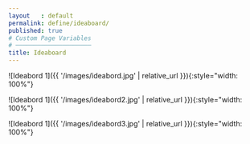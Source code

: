 ```yaml
---
layout   : default
permalink: define/ideaboard/
published: true
# Custom Page Variables
# ─────────────────────
title: Ideaboard
---
```


![Ideabord 1]({{ '/images/ideabord.jpg' | relative_url }}){:style="width: 100%"}

![Ideabord 1]({{ '/images/ideabord2.jpg' | relative_url }}){:style="width: 100%"}

![Ideabord 1]({{ '/images/ideabord3.jpg' | relative_url }}){:style="width: 100%"}
